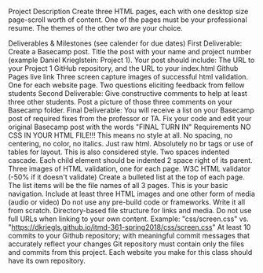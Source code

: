 Project Description
Create three HTML pages, each with one desktop size page-scroll worth of content. One of the pages must be your professional resume. The themes of the other two are your choice.

Deliverables & Milestones (see calender for due dates)
First Deliverable: Create a Basecamp post. Title the post with your name and project number (example Daniel Krieglstein: Project 1). Your post should include:
The URL to your Project 1 GitHub repository, and the URL to your index.html Github Pages live link
Three screen capture images of successful html validation. One for each website page.
Two questions eliciting feedback from fellow students
Second Deliverable: Give constructive comments to help at least three other students. Post a picture of those three comments on your Basecamp folder.
Final Deliverable: You will receive a list on your Basecamp post of required fixes from the professor or TA. Fix your code and edit your original Basecamp post with the words "FINAL TURN IN"
Requirements
NO CSS IN YOUR HTML FILE!!! This means no style at all. No spacing, no centering, no color, no italics. Just raw html.
Absolutely no br tags or use of tables for layout. This is also considered style.
Two spaces indented cascade. Each child element should be indented 2 space right of its parent.
Three images of HTML validation, one for each page. W3C HTML validator (-50% if it doesn't validate)
Create a bulleted list at the top of each page. The list items will be the file names of all 3 pages. This is your basic navigation.
Include at least three HTML images and one other form of media (audio or video)
Do not use any pre-build code or frameworks. Write it all from scratch.
Directory-based file structure for links and media. Do not use full URLs when linking to your own content. Example: "css/screen.css" vs. "https://dkriegls.github.io/itmd-361-spring2018/css/screen.css"
At least 10 commits to your Github repository; with meaningful commit messages that accurately reflect your changes
Git repository must contain only the files and commits from this project. Each website you make for this class should have its own repository.
